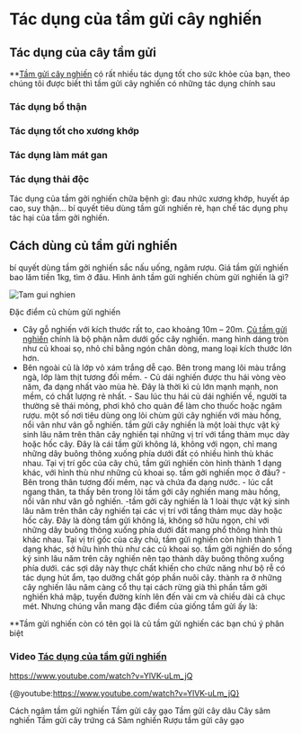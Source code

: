 # Tác dụng của tầm gửi cây nghiến
## Tác dụng của cây tầm gửi
**[Tầm gửi cây nghiến](https://caycohoaqua.com/blog/tam-gui-cay-nghien-mat-gan-bo-than-chua-dau-xuong-khop) có rất nhiều tác dụng tốt cho sức khỏe của bạn, theo chúng tôi được biết thì tầm gửi cây nghiến có những tác dụng chính sau
### Tác dụng bổ thận
### Tác dụng tốt cho xương khớp
### Tác dụng làm mát gan
### Tác dụng thải độc
   Tác dụng của tầm gởi nghiến chữa bệnh gì: đau nhức xương khớp, huyết áp cao, suy thận… bí quyết tiêu dùng tầm gửi nghiến rẻ, hạn chế tác dụng phụ tác hại của tầm gởi nghiến. 
   ## Cách dùng củ tầm gửi nghiến 
  bí quyết dùng tầm gởi nghiến sắc nấu uống, ngâm rượu. 
  Giá tầm gửi nghiến bao lăm tiền 1kg, tìm ở đâu. 
  Hình ảnh tầm gửi nghiến chùm gửi nghiến là gì? 
  
  ![Tam gui nghien](https://uploads-ssl.webflow.com/5f4c6e0c5cd6d9406c2680b1/5f4c7d25ff69eae7bb66525e_tam-gui-nghien-tam-gui-cay-nghien.jpg)
  
  Đặc điểm củ chùm gửi nghiến 
  - Cây gỗ nghiến với kích thước rất to, cao khoảng 10m – 20m. 
      [Củ tầm gửi nghiến](https://caycohoaqua.com/blog/tam-gui-cay-nghien-mat-gan-bo-than-chua-dau-xuong-khop) chính là bộ phận nằm dưới gốc cây nghiến. mang hình dáng tròn như củ khoai sọ, nhỏ chỉ bằng ngón chân dòng, mang loại kích thước lớn hơn. 
  - Bên ngoài củ là lớp vỏ xám trắng dễ cạo. Bên trong mang lõi màu trắng ngà, lớp làm thịt tương đối mềm. - Củ dái nghiến được thu hái vòng vèo năm, đa dạng nhất vào mùa hè. Đây là thời kì củ lớn mạnh mạnh, non mềm, có chất lượng rẻ nhất. - Sau lúc thu hái củ dái nghiến về, người ta thường sẽ thái mỏng, phơi khô cho quản để làm cho thuốc hoặc ngâm rượu. một số nơi tiêu dùng ong lõi chùm gửi cây nghiến với màu hồng, nổi vân như vân gỗ nghiến. tầm gửi cây nghiến là một loài thực vật ký sinh lâu năm trên thân cây nghiến tại những vị trí với tầng thảm mục dày hoặc hốc cây. Đây là cái tầm gửi không lá, không với ngọn, chỉ mang những dây buông thõng xuống phía dưới đất có nhiều hình thù khác nhau. Tại vị trí gốc của cây chủ, tầm gửi nghiến còn hình thành 1 dạng khác, với hình thù như những củ khoai sọ. tầm gởi nghiến mọc ở đâu? - Bên trong thân tương đối mềm, nạc và chứa đa dạng nước. - lúc cắt ngang thân, ta thấy bên trong lõi tầm gởi cây nghiến mang màu hồng, nổi vân như vân gỗ nghiến. -tầm gởi cây nghiến là 1 loài thực vật ký sinh lâu năm trên thân cây nghiến tại các vị trí với tầng thảm mục dày hoặc hốc cây. Đây là dòng tầm gửi không lá, không sở hữu ngọn, chỉ với những dây buông thõng xuống phía dưới đất mang phổ thông hình thù khác nhau. Tại vị trí gốc của cây chủ, tầm gửi nghiến còn hình thành 1 dạng khác, sở hữu hình thù như các củ khoai sọ. tầm gởi nghiến do sống ký sinh lâu năm trên cây nghiến nên tạo thành dây buông thõng xuống phía dưới. các sợi dây này thực chất khiến cho chức năng như bộ rễ có tác dụng hút ẩm, tạo dưỡng chất góp phần nuôi cây. thành ra ở những cây nghiến lâu năm càng cổ thụ tại cách rừng già thì phần tầm gởi nghiến khá mập, tuyến đường kính lên đến vài cm và chiều dài cả chục mét. Nhưng chúng vẫn mang đặc điểm của giống tầm gửi ấy là:
 
 **Tầm gửi nghiến còn có tên gọi là củ tầm gửi nghiến các bạn chú ý phân biệt
 
 ### Video [Tác dụng của tầm gửi nghiến](https://www.youtube.com/watch?v=YlVK-uLm_jQ)
 
 https://www.youtube.com/watch?v=YlVK-uLm_jQ
 
 {@youtube:https://www.youtube.com/watch?v=YlVK-uLm_jQ}

Cách ngâm tầm gửi nghiến
Tầm gửi cây gạo
Tầm gửi cây dâu
Cây sâm nghiến
Tầm gửi cây trứng cá
Sâm nghiến
Rượu tầm gửi cây gạo
